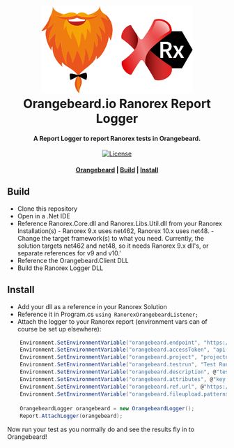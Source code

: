 <h1 align="center">
  <a href="https://github.com/orangebeard-io/Ranorex-Logger">
    <img src="https://raw.githubusercontent.com/orangebeard-io/Ranorex-Logger/master/.github/logo.svg" alt="Orangebeard.io FitNesse TestSystemListener" height="200">
  </a>
  <br>Orangebeard.io Ranorex Report Logger<br>
</h1>

<h4 align="center">A Report Logger to report Ranorex tests in Orangebeard.</h4>

<p align="center">
  <a href="https://github.com/orangebeard-io/Ranorex-Logger/blob/master/LICENSE.txt">
    <img src="https://img.shields.io/github/license/orangebeard-io/Ranorex-Logger?style=flat-square"
      alt="License" />
  </a>
</p>

<div align="center">
  <h4>
    <a href="https://orangebeard.io">Orangebeard</a> |
    <a href="#build">Build</a> |
    <a href="#install">Install</a>
  </h4>
</div>

## Build
 * Clone this repository
 * Open in a .Net IDE
 * Reference Ranorex.Core.dll and Ranorex.Libs.Util.dll from your Ranorex Installation(s) - Ranorex 9.x uses net462, Ranorex 10.x uses net48. - Change the target framework(s) to what you need. Currently, the solution targets net462 and net48, so it needs Ranorex 9.x dll's, or separate references for v9 and v10.'
 * Reference the Orangebeard.Client DLL
 * Build the Ranorex Logger DLL

## Install

 * Add your dll as a reference in your Ranorex Solution
 * Reference it in Program.cs `using RanorexOrangebeardListener;`
 * Attach the logger to your Ranorex report (environment vars can of course be set up elsewhere):
```cs
    Environment.SetEnvironmentVariable("orangebeard.endpoint", "https://your-instance.orangebeard.app");
    Environment.SetEnvironmentVariable("orangebeard.accessToken", "api-token-for-orangebeard");
    Environment.SetEnvironmentVariable("orangebeard.project", "projectname");
    Environment.SetEnvironmentVariable("orangebeard.testrun", "Test Run name");
    Environment.SetEnvironmentVariable("orangebeard.description", @"test run description"); //OPTIONAL
    Environment.SetEnvironmentVariable("orangebeard.attributes", @"key:value;single tag"); //OPTIONAL
	Environment.SetEnvironmentVariable("orangebeard.ref.url", @"https://my-ci-server.net/PRJ/1234"); //OPTIONAL
    Environment.SetEnvironmentVariable("orangebeard.fileupload.patterns", @".*\.txt;.*\.bat"); //OPTIONAL

    OrangebeardLogger orangebeard = new OrangebeardLogger();
    Report.AttachLogger(orangebeard);
```

Now run your test as you normally do and see the results fly in to Orangebeard!

